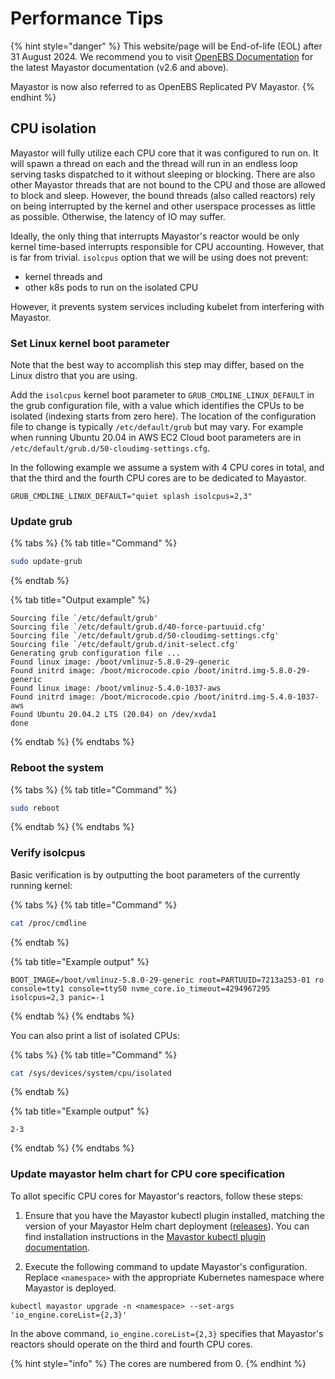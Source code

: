 # Performance Tips

{% hint style="danger" %}
This website/page will be End-of-life (EOL) after 31 August 2024. We recommend you to visit [OpenEBS Documentation](https://openebs.io/docs/user-guides/replicated-storage-user-guide/replicated-pv-mayastor/rs-installation) for the latest Mayastor documentation (v2.6 and above).
 
Mayastor is now also referred to as OpenEBS Replicated PV Mayastor.
{% endhint %}

## CPU isolation

Mayastor will fully utilize each CPU core that it was configured to run on. It will spawn a thread on each and the thread will run in an endless loop serving tasks dispatched to it without sleeping or blocking. There are also other Mayastor threads that are not bound to the CPU and those are allowed to block and sleep. However, the bound threads \(also called reactors\) rely on being interrupted by the kernel and other userspace processes as little as possible. Otherwise, the latency of IO may suffer.

Ideally, the only thing that interrupts Mayastor's reactor would be only kernel time-based interrupts responsible for CPU accounting. However, that is far from trivial. `isolcpus` option that we will be using does not prevent:

* kernel threads and
* other k8s pods to run on the isolated CPU

However, it prevents system services including kubelet from interfering with Mayastor.

### Set Linux kernel boot parameter

Note that the best way to accomplish this step may differ, based on the Linux distro that you are using.

Add the `isolcpus` kernel boot parameter to `GRUB_CMDLINE_LINUX_DEFAULT` in the grub configuration file, with a value which identifies the CPUs to be isolated \(indexing starts from zero here\). The location of the configuration file to change is typically `/etc/default/grub` but may vary. For example when running Ubuntu 20.04 in AWS EC2 Cloud boot parameters are in `/etc/default/grub.d/50-cloudimg-settings.cfg`.

In the following example we assume a system with 4 CPU cores in total, and that the third and the fourth CPU cores are to be dedicated to Mayastor.

```text
GRUB_CMDLINE_LINUX_DEFAULT="quiet splash isolcpus=2,3"
```

### Update grub

{% tabs %}
{% tab title="Command" %}
```bash
sudo update-grub
```
{% endtab %}

{% tab title="Output example" %}
```text
Sourcing file `/etc/default/grub'
Sourcing file `/etc/default/grub.d/40-force-partuuid.cfg'
Sourcing file `/etc/default/grub.d/50-cloudimg-settings.cfg'
Sourcing file `/etc/default/grub.d/init-select.cfg'
Generating grub configuration file ...
Found linux image: /boot/vmlinuz-5.8.0-29-generic
Found initrd image: /boot/microcode.cpio /boot/initrd.img-5.8.0-29-generic
Found linux image: /boot/vmlinuz-5.4.0-1037-aws
Found initrd image: /boot/microcode.cpio /boot/initrd.img-5.4.0-1037-aws
Found Ubuntu 20.04.2 LTS (20.04) on /dev/xvda1
done
```
{% endtab %}
{% endtabs %}

### Reboot the system

{% tabs %}
{% tab title="Command" %}
```bash
sudo reboot
```
{% endtab %}
{% endtabs %}

### Verify isolcpus

Basic verification is by outputting the boot parameters of the currently running kernel:

{% tabs %}
{% tab title="Command" %}
```bash
cat /proc/cmdline
```
{% endtab %}

{% tab title="Example output" %}
```text
BOOT_IMAGE=/boot/vmlinuz-5.8.0-29-generic root=PARTUUID=7213a253-01 ro console=tty1 console=ttyS0 nvme_core.io_timeout=4294967295 isolcpus=2,3 panic=-1
```
{% endtab %}
{% endtabs %}

You can also print a list of isolated CPUs:

{% tabs %}
{% tab title="Command" %}
```bash
cat /sys/devices/system/cpu/isolated
```
{% endtab %}

{% tab title="Example output" %}
```text
2-3
```
{% endtab %}
{% endtabs %}

### Update mayastor helm chart for CPU core specification

To allot specific CPU cores for Mayastor's reactors, follow these steps:

1. Ensure that you have the Mayastor kubectl plugin installed, matching the version of your Mayastor Helm chart deployment ([releases](https://github.com/openebs/mayastor/releases)). You can find installation instructions in the [Mayastor kubectl plugin documentation]( https://mayastor.gitbook.io/introduction/advanced-operations/kubectl-plugin).

2. Execute the following command to update Mayastor's configuration. Replace `<namespace>` with the appropriate Kubernetes namespace where Mayastor is deployed.

```
kubectl mayastor upgrade -n <namespace> --set-args 'io_engine.coreList={2,3}'
```

In the above command, `io_engine.coreList={2,3}` specifies that Mayastor's reactors should operate on the third and fourth CPU cores.

{% hint style="info" %}
The cores are numbered from 0.
{% endhint %}